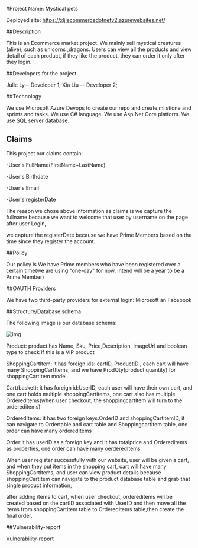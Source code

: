#Project Name: Mystical pets

Deployed site: https://xljlecommercedotnetv2.azurewebsites.net/


##Description

This is an Ecommerce market project. We mainly sell mystical creatures (alive), such as unicorns ,dragons. 
Users can view all the products and view detail of each product, if they like the product, they can order it only after they login.

##Developers for the project

Julie Ly-- Developer 1;
Xia  Liu -- Developer 2;

##Technology 

We use Microsoft Azure Devops to create our repo and create milstione and sprints and tasks.
We use C# language.
We use Asp.Net Core platform.
We use SQL server database.

## Claims

This project our claims contain:

-User's FullName(FirstName+LastName)

-User's Birthdate

-User's Email

-User's registerDate

The reason we chose above information as claims is we capture the fullname because we want to welcome that user by username on the page after user Login,

we capture the registerDate because we have Prime Members based on the time since they register the account.

##Policy

Our policy is We have Prime members who have been registered over a certain time(we are using "one-day" for now, intend will be a year to be a Prime Member)

##OAUTH Providers

We have two third-party providers for external login: Microsoft an Facebook

##Structure/Database schema

The following image is our database schema:

![img](/assets/schema.png)

Product:  product has Name, Sku, Price,Description, ImageUrl and boolean type to check if this is a VIP product

ShoppingCartItem: it has foreign ids: cartID, ProductID , each cart will have many ShoppingCartItems, and we have ProdQty(product quantity) for shoppingCartItem model.

Cart(basket): it has foreign id:UserID, each user will have their own cart, and one cart holds multiple shoppingCartitems, one cart also has multiple Ordereditems(when user checkout, the shoppingcartItem will turn to the ordereditems)

OrderedItems: it has two foreign keys:OrderID and shoppingCartitemID, it can navigate to Ordertable and cart table and ShoppingcartItem table, one order can have many orderedItems

Order:it has userID as a foreign key and it has totalprice and Ordereditems as properties, one order can have many oerderedItems

When user register successfully with our website, user will be given a cart, and when they put items in the shopping cart, cart will have many ShoppingCartItems, and user can view product details because shoppingCartItem can navigate to the product database table and grab that single product information,

after adding items to cart, when user checkout, ordereditems will be created  based on the cartID associated with UserID and then move all the items from shoppingCartItem table to OrderedItems table,then create the final order.





<!--
Notes for citing:
Images from Pixabay
Used this for resizing images: https://www.photoresizer.com/

needed to make a change for commit since it doesn't recog changes in user secret

-->


##Vulnerability-report

[Vulnerability-report](vulnerability-report.md)
